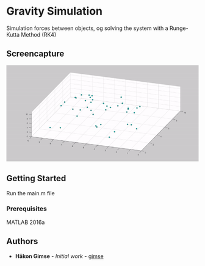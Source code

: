 # Gravity Simulation

Simulation forces between objects, og solving the system with a Runge-Kutta Method (RK4)

## Screencapture

![alt text](https://github.com/gimse/GravitySimulation/blob/master/demo1.gif)

## Getting Started

Run the main.m file

### Prerequisites

MATLAB 2016a

## Authors

* **Håkon Gimse** - *Initial work* - [gimse](https://github.com/gimse)

